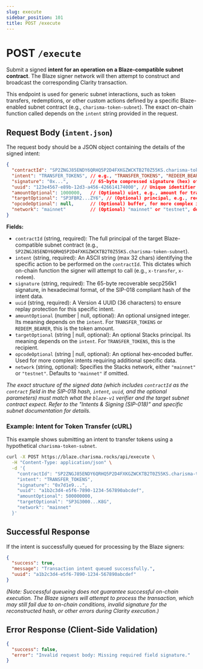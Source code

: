 ```yaml
---
slug: execute
sidebar_position: 101
title: POST /execute
---
```


# POST `/execute`

Submit a signed **intent for an operation on a Blaze-compatible subnet contract**. The Blaze signer network will then attempt to construct and broadcast the corresponding Clarity transaction.

This endpoint is used for generic subnet interactions, such as token transfers, redemptions, or other custom actions defined by a specific Blaze-enabled subnet contract (e.g., `charisma-token-subnet`). The exact on-chain function called depends on the `intent` string provided in the request.

## Request Body (`intent.json`)

The request body should be a JSON object containing the details of the signed intent:

```json
{
  "contractId": "SP2ZNGJ85ENDY6QRHQ5P2D4FXKGZWCKTB2T0Z55KS.charisma-token-subnet",
  "intent": "TRANSFER_TOKENS", // e.g., "TRANSFER_TOKENS", "REDEEM_BEARER", etc.
  "signature": "0x...",        // 65-byte compressed signature (hex) of the SIP-018 structured data hash
  "uuid": "123e4567-e89b-12d3-a456-426614174000", // Unique identifier for the intent
  "amountOptional": 1000000,   // (Optional) uint, e.g., amount for transfer/redeem
  "targetOptional": "SP3FBR2...ZY6", // (Optional) principal, e.g., recipient for transfer
  "opcodeOptional": null,      // (Optional) buffer, for more complex intents
  "network": "mainnet"         // (Optional) "mainnet" or "testnet", defaults to mainnet
}
```

**Fields:**

*   `contractId` (string, required): The full principal of the target Blaze-compatible subnet contract (e.g., `SP2ZNGJ85ENDY6QRHQ5P2D4FXKGZWCKTB2T0Z55KS.charisma-token-subnet`).
*   `intent` (string, required): An ASCII string (max 32 chars) identifying the specific action to be performed on the `contractId`. This dictates which on-chain function the signer will attempt to call (e.g., `x-transfer`, `x-redeem`).
*   `signature` (string, required): The 65-byte recoverable secp256k1 signature, in hexadecimal format, of the SIP-018 compliant hash of the intent data.
*   `uuid` (string, required): A Version 4 UUID (36 characters) to ensure replay protection for this specific intent.
*   `amountOptional` (number | null, optional): An optional unsigned integer. Its meaning depends on the `intent`. For `TRANSFER_TOKENS` or `REDEEM_BEARER`, this is the token amount.
*   `targetOptional` (string | null, optional): An optional Stacks principal. Its meaning depends on the `intent`. For `TRANSFER_TOKENS`, this is the recipient.
*   `opcodeOptional` (string | null, optional): An optional hex-encoded buffer. Used for more complex intents requiring additional specific data.
*   `network` (string, optional): Specifies the Stacks network, either `"mainnet"` or `"testnet"`. Defaults to `"mainnet"` if omitted.

_The exact structure of the signed data (which includes `contractId` as the `contract` field in the SIP-018 hash, `intent`, `uuid`, and the optional parameters) must match what the `blaze-v1` verifier and the target subnet contract expect. Refer to the "Intents & Signing (SIP-018)" and specific subnet documentation for details._

### Example: Intent for Token Transfer (cURL)

This example shows submitting an intent to transfer tokens using a hypothetical `charisma-token-subnet`.

```bash
curl -X POST https://blaze.charisma.rocks/api/execute \
  -H "Content-Type: application/json" \
  -d '{
    "contractId": "SP2ZNGJ85ENDY6QRHQ5P2D4FXKGZWCKTB2T0Z55KS.charisma-token-subnet",
    "intent": "TRANSFER_TOKENS",
    "signature": "0x7d1e9...",
    "uuid": "a1b2c3d4-e5f6-7890-1234-567890abcdef",
    "amountOptional": 500000000, 
    "targetOptional": "SP3G3000...K8G",
    "network": "mainnet"
  }'
```

## Successful Response

If the intent is successfully queued for processing by the Blaze signers:

```json
{
  "success": true,
  "message": "Transaction intent queued successfully.",
  "uuid": "a1b2c3d4-e5f6-7890-1234-567890abcdef"
}
```

*(Note: Successful queueing does not guarantee successful on-chain execution. The Blaze signers will attempt to process the transaction, which may still fail due to on-chain conditions, invalid signature for the reconstructed hash, or other errors during Clarity execution.)*

## Error Response (Client-Side Validation)

```json
{
  "success": false,
  "error": "Invalid request body: Missing required field signature."
}
```